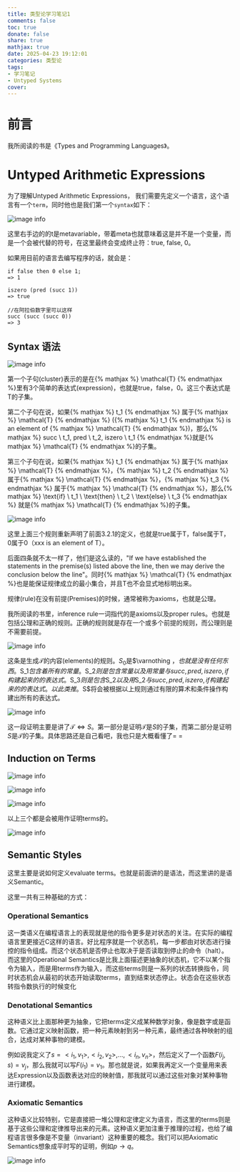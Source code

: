 ```yaml
---
title: 类型论学习笔记1
comments: false
toc: true
donate: false
share: true
mathjax: true
date: 2025-04-23 19:12:01
categories: 类型论
tags: 
- 学习笔记
- Untyped Systems
cover:
---
```


# 前言

我所阅读的书是《Types and Programming Languages》。

# Untyped Arithmetic Expressions

为了理解Untyped Arithmetic Expressions， 我们需要先定义一个语言，这个语言有一个`term`，同时他也是我们第一个`syntax`如下：

![image info](./../../assets/TypeTheory/terms1.jpg)

这里右手边的的t是metavariable，带着meta也就意味着这是并不是一个变量，而是一个会被代替的符号，在这里最终会变成终止符：true, false, 0。

如果用目前的语言去编写程序的话，就会是：
```
if false then 0 else 1;
=> 1

iszero (pred (succ 1))
=> true

//在阿拉伯数字里可以这样
succ (succ (succ 0))
=> 3
```

## Syntax 语法

![image info](./../../assets/TypeTheory/terms2.jpg)


第一个子句(cluster)表示的是在{% mathjax %} \mathcal{T} {% endmathjax %}里有3个简单的表达式(expression)，也就是true，false，0。这三个表达式是T的子集。

第二个子句在说，如果{% mathjax %} t_1 {% endmathjax %} 属于{% mathjax %} \mathcal{T} {% endmathjax %} ({% mathjax %} t_1 {% endmathjax %} is an element of {% mathjax %} \mathcal{T} {% endmathjax %})，那么{% mathjax %} succ \ t_1, pred \ t_2, iszero \ t_1 {% endmathjax %}就是{% mathjax %} \mathcal{T} {% endmathjax %}的子集。

第三个子句在说，如果{% mathjax %} t_1 {% endmathjax %} 属于{% mathjax %} \mathcal{T} {% endmathjax %}，{% mathjax %} t_2 {% endmathjax %} 属于{% mathjax %} \mathcal{T} {% endmathjax %}，{% mathjax %} t_3 {% endmathjax %} 属于{% mathjax %} \mathcal{T} {% endmathjax %}，那么{% mathjax %} \text{if} \ t_1 \ \text{then} \ t_2 \ \text{else} \ t_3 {% endmathjax %} 就是{% mathjax %} \mathcal{T} {% endmathjax %}的子集。

![image info](./../../assets/TypeTheory/terms3.jpg)

这里上面三个规则重新声明了前面3.2.1的定义，也就是true属于T，false属于T，0属于0（xxx is an element of T）。

后面四条就不太一样了，他们是这么读的，"If we have established the statements in the premise(s) listed above the line, then we may derive the conclusion below the line"。同时{% mathjax %} \mathcal{T} {% endmathjax %}也是能保证规律成立的最小集合，并且T也不会显式地标明出来。

规律(rule)在没有前提(Premises)的时候，通常被称为axioms，也就是公理。

我所阅读的书里，inference rule一词指代的是axioms以及proper rules。也就是包括公理和正确的规则。正确的规则就是存在一个或多个前提的规则，而公理则是不需要前提。

![image info](./../../assets/TypeTheory/terms4.jpg)

这条是生成$\mathcal{T}$的内容(elements)的规则。$S_0$是$\varnothing $，也就是没有任何东西。$S_1$包含着所有的常量。$S_2$则是包含常量以及用常量与succ, pred, iszero, if构建起来的的表达式。$S_3$则是包含$S_2$以及用$S_2$与succ, pred, iszero, if构建起来的的表达式。以此类推。$S$将会被根据以上规则通过有限的算术和条件操作构建出所有的表达式。

![image info](./../../assets/TypeTheory/prove1.jpg)

这一段证明主要是讲了$\mathcal{T} \iff S$。第一部分是证明$\mathcal{T}$是$S$的子集，而第二部分是证明$S$是$\mathcal{T}$的子集。具体思路还是自己看吧，我也只是大概看懂了= =

## Induction on Terms

![image info](./../../assets/TypeTheory/rule3.3.1.jpg)

![image info](./../../assets/TypeTheory/rule3.3.2.jpg)

![image info](./../../assets/TypeTheory/rule3.3.3.jpg)

以上三个都是会被用作证明terms的。

![image info](./../../assets/TypeTheory/rule3.3.4.jpg)

## Semantic Styles

这里主要是说如何定义evaluate terms。也就是前面讲的是语法，而这里讲的是语义Semantic。

这里一共有三种基础的方式：

### Operational Semantics

这一类语义在编程语言上的表现就是他的指令更多是对状态的关注。在实际的编程语言里更接近C这样的语言。好比程序就是一个状态机，每一步都由对状态进行操控的指令组成。而这个状态机是否停止也取决于是否读取到停止的命令（halt）。而这里的Operational Semantics是比我上面描述更抽象的状态机，它不以某个指令为输入，而是用terms作为输入，而这些terms则是一系列的状态转换指令，同时状态机会从最初的状态开始读取terms，直到结束状态停止。状态会在这些状态转指令数执行的时候变化

### Denotational Semantics

这种语义比上面那种更为抽象，它把terms定义成某种数学对象，像是数字或是函数。它通过定义映射函数，把一种元素映射到另一种元素，最终通过各种映射的组合，达成对某种事物的建模。

例如说我定义了$s = <i_1, v_1>, <i_2, v_2>, ..., <i_n, v_n>$，然后定义了一个函数$F(i_j, s) = v_j$，那么我就可以写$F(i_1) = v_1$。那也就是说，如果我再定义一个变量用来表达Expression以及函数表达对应的映射值，那我就可以通过这些对象对某种事物进行建模。

### Axiomatic Semantics

这种语义比较特别，它是直接把一堆公理和定律定义为语言，而这里的terms则是基于这些公理和定律推导出来的元素。这种语义更加注重于推理的过程，也给了编程语言很多像是不变量（invariant）这种重要的概念。我们可以把Axiomatic Semantics想象成平时写的证明，例如$p \to q$。


![image info](./../../assets/TypeTheory/Figure3_1.jpg)